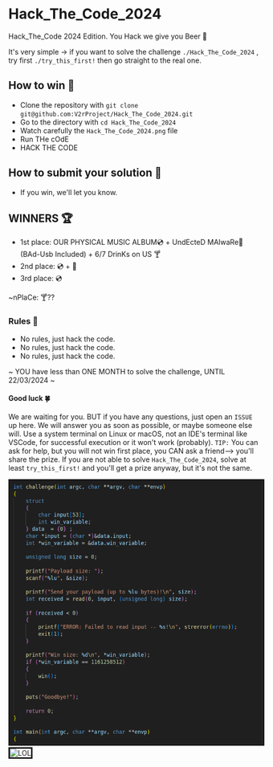 # Hack_The_Code_2024
Hack_The_Code 2024 Edition. You Hack we give you Beer 🍺

It's very simple -> if you want to solve the challenge ```./Hack_The_Code_2024``` ,  try first ```./try_this_first!``` then go straight to the real one.

## How to win 🗿
- Clone the repository with ```git clone git@github.com:V2rProject/Hack_The_Code_2024.git```
- Go to the directory with ```cd Hack_The_Code_2024```
- Watch carefully the ```Hack_The_Code_2024.png``` file
- Run THe cOdE
- HACK THE CODE

## How to submit your solution 📝
- If you win, we'll let you know.

## WINNERS 🏆
- 1st place: OUR PHYSICAL MUSIC ALBUM💿 + UndEcteD MAlwaRe🦟 (BAd-Usb Included) + 6/7 DrinKs on US 🍸
- 2nd place: 💿 + 🦟
- 3rd place: 💿

~nPlaCe: 🍸??

### Rules 📜
- No rules, just hack the code.
- No rules, just hack the code.
- No rules, just hack the code.

~ YOU have less than ONE MONTH to solve the challenge, UNTIL 22/03/2024 ~

#### Good luck 🍀
We are waiting for you. BUT if you have any questions, just open an ```ISSUE``` up here. We will answer you as soon as possible, or maybe someone else will. Use a system terminal on Linux or macOS, not an IDE's terminal like VSCode, for successful execution or it won't work (probably). ```TIP:``` You can ask for help, but you will not win first place, you CAN ask a friend--> you'll share the prize. If you are not able to solve ```Hack_The_Code_2024```, solve at least ```try_this_first!``` and you'll get a prize anyway, but it's not the same.

<img src="https://github.com/V2rProject/Hack_The_Code_2024/blob/main/Hack_The_Code_2024.png" alt="THISISHELPFUL!" border="3">

<img src="https://github.com/V2rProject/Hack_The_Code_2024/blob/main/Hack_POSTER.png" alt="LOL" border="3">



